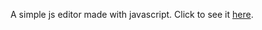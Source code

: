A simple js editor made with javascript. Click to see it [here](https://nrgwsth.github.io/jseditor).